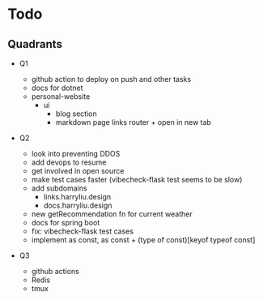# Todo

## Quadrants

- Q1

  - github action to deploy on push and other tasks
  - docs for dotnet
  - personal-website
    - ui
      - blog section
      - markdown page links router + open in new tab

- Q2

  - look into preventing DDOS
  - add devops to resume
  - get involved in open source
  - make test cases faster (vibecheck-flask test seems to be slow)
  - add subdomains
    - links.harryliu.design
    - docs.harryliu.design
  - new getRecommendation fn for current weather
  - docs for spring boot
  - fix: vibecheck-flask test cases
  - implement as const, as const + (type of const)[keyof typeof const]

- Q3
  - github actions
  - Redis
  - tmux
